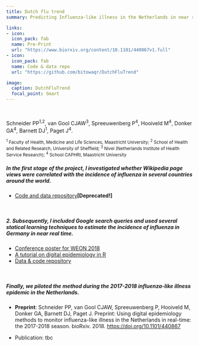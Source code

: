 ```yaml
---
title: Dutch flu trend
summary: Predicting Influenza-like illness in the Netherlands in near real time, using Google search queries and statistical learning.

links:
- icon: 
  icon_pack: fab
  name: Pre-Print
  url: "https://www.biorxiv.org/content/10.1101/440867v1.full"
- icon: 
  icon_pack: fab
  name: Code & data repo
  url: "https://github.com/bitowaqr/DutchFluTrend"

image:
  caption: DutchFluTrend
  focal_point: Smart
---
```


<br>

Schneider PP<sup>1,2</sup>, van Gool CJAW<sup>3</sup>, Spreeuwenberg P<sup>4</sup>, Hooiveld M<sup>4</sup>, Donker GA<sup>4</sup>, Barnett DJ<sup>1</sup>, Paget J<sup>4</sup>. 
<p><small>
<sup>1</sup> Faculty of Health, Medicine and Life Sciences, Maastricht University; 
<sup>2</sup> School of Health and Related Research, University of Sheffield; 
<sup>3</sup> Nivel (Netherlands Institute of Health Service Research);  
<sup>4</sup> School CAPHRI, Maastricht University
<p></small>

##### In the first stage of the project, I investigated whether Wikipedia page views were correlated with the incidence of influenza in several countries around the world. 

* [Code and data repository](https://github.com/projectflutrend/pft)__[Deprecated!]__

<br> 

##### 2. Subsequently, I included Google search queries and used several statical learning techniques to estimate the incidence of influenza in Germany in near real time.

  * [Conference poster for WEON 2018](https://github.com/bitowaqr/pft.2/raw/master/weon.jpg) 
  * [A tutorial on digital epidemiology in R](https://projectflutrend.github.io/) 
  * [Data & code repository](https://github.com/bitowaqr/pft.2)

<br>

##### Finally, we piloted the method during the 2017-2018 influenza-like illness epidemic in the Netherlands.

  * __Preprint__: Schneider PP, van Gool CJAW, Spreeuwenberg P, Hooiveld M, Donker GA, Barnett DJ, Paget J. Preprint: Using digital epidemiology methods to monitor influenza-like illness in the Netherlands in real-time: the 2017-2018 season. bioRxiv. 2018. https://doi.org/10.1101/440867

  * Publication: tbc
  
  <br>

